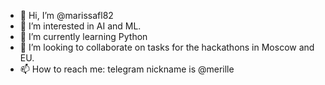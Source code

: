 - 👋 Hi, I’m @marissafl82
- 👀 I’m interested in AI and ML.
- 🌱 I’m currently learning Python
- 💞️ I’m looking to collaborate on tasks for the hackathons in Moscow and EU.
- 📫 How to reach me: telegram nickname is @merille

<!---
marissafl82/marissafl82 is a ✨ special ✨ repository because its `README.md` (this file) appears on your GitHub profile.
You can click the Preview link to take a look at your changes.
--->
